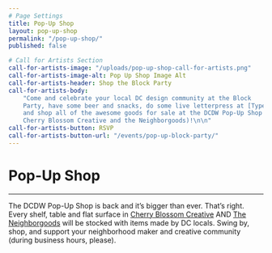 ```yaml
---
# Page Settings
title: Pop-Up Shop
layout: pop-up-shop
permalink: "/pop-up-shop/"
published: false

# Call for Artists Section
call-for-artists-image: "/uploads/pop-up-shop-call-for-artists.png"
call-for-artists-image-alt: Pop Up Shop Image Alt
call-for-artists-header: Shop the Block Party
call-for-artists-body:
    "Come and celebrate your local DC design community at the Block
    Party, have some beer and snacks, do some live letterpress at [Typecase Industries](http://www.typecaseindustries.com/),
    and shop all of the awesome goods for sale at the DCDW Pop-Up Shop (found inside
    Cherry Blossom Creative and the Neighborgoods)!\n\n"
call-for-artists-button: RSVP
call-for-artists-button-url: "/events/pop-up-block-party/"
---
```


# Pop-Up Shop

---

The DCDW Pop-Up Shop is back and it’s bigger than ever. That’s right. Every shelf, table and flat surface in [Cherry Blossom Creative](http://www.cherryblossomworkshop.com/) AND [The Neighborgoods](https://theneighborgoods.com/) will be stocked with items made by DC locals. Swing by, shop, and support your neighborhood maker and creative community (during business hours, please).
